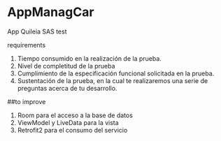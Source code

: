 # AppManagCar
App Quileia SAS test

requirements 

1. Tiempo consumido en la realización de la prueba.
2. Nivel de completitud de la prueba
3. Cumplimiento de la especificación funcional solicitada en la prueba.
4. Sustentación de la prueba, en la cual te realizaremos una serie de preguntas acerca de tu desarrollo.

##to improve

1. Room para el acceso a la base de datos
2. ViewModel y LiveData para la vista
3. Retrofit2 para el consumo del servicio
